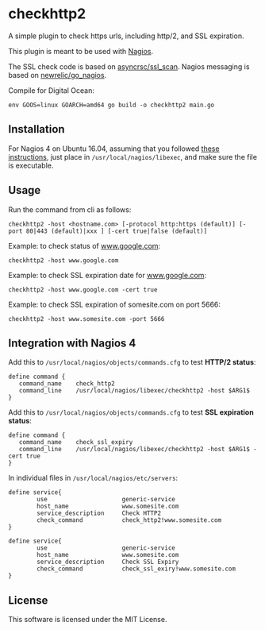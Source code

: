 # checkhttp2

A simple plugin to check https urls, including http/2, and SSL expiration.

This plugin is meant to be used with [Nagios](https://www.nagios.org/).

The SSL check code is based on [asyncrsc/ssl_scan](https://github.com/asyncsrc/ssl_scan).
Nagios messaging is based on [newrelic/go_nagios](https://github.com/newrelic/go_nagios).

Compile for Digital Ocean: 

~~~
env GOOS=linux GOARCH=amd64 go build -o checkhttp2 main.go
~~~


## Installation

For Nagios 4 on Ubuntu 16.04, assuming that you followed [
these instructions](https://www.digitalocean.com/community/tutorials/how-to-install-nagios-4-and-monitor-your-servers-on-ubuntu-16-04),
just place in `/usr/local/nagios/libexec`, and make sure the file is executable.


## Usage

Run the command from cli as follows:

~~~
checkhttp2 -host <hostname.com> [-protocol http:https (default)] [-port 80|443 (default)|xxx ] [-cert true|false (default)]
~~~

Example: to check status of www.google.com:

~~~
checkhttp2 -host www.google.com
~~~

Example: to check SSL expiration date for www.google.com:

~~~
checkhttp2 -host www.google.com -cert true
~~~


Example: to check SSL expiration of somesite.com on port 5666:

~~~
checkhttp2 -host www.somesite.com -port 5666
~~~

## Integration with Nagios 4

Add this to `/usr/local/nagios/objects/commands.cfg` to test **HTTP/2 status**:

~~~
define command {
   command_name    check_http2
   command_line    /usr/local/nagios/libexec/checkhttp2 -host $ARG1$
}
~~~


Add this to `/usr/local/nagios/objects/commands.cfg` to test **SSL expiration status**:

~~~
define command {
   command_name    check_ssl_expiry
   command_line    /usr/local/nagios/libexec/checkhttp2 -host $ARG1$ -cert true
}
~~~


In individual files in `/usr/local/nagios/etc/servers`:

~~~
define service{
        use                     generic-service
        host_name               www.somesite.com
        service_description     Check HTTP2
        check_command           check_http2!www.somesite.com
}

define service{
        use                     generic-service
        host_name               www.somesite.com
        service_description     Check SSL Expiry
        check_command           check_ssl_exiry!www.somesite.com
}
~~~


## License

This software is licensed under the MIT License.